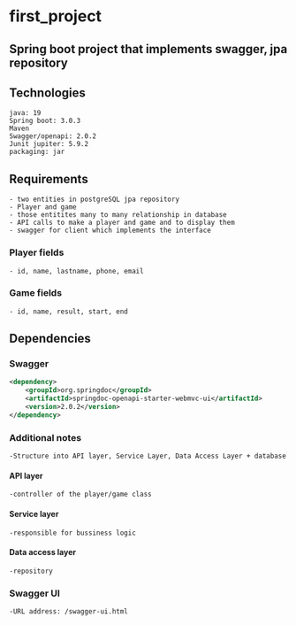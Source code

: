 # first_project


## Spring boot project that implements swagger, jpa repository

## Technologies

```
java: 19
Spring boot: 3.0.3
Maven
Swagger/openapi: 2.0.2
Junit jupiter: 5.9.2
packaging: jar
```
## Requirements 
	- two entities in postgreSQL jpa repository
	- Player and game
	- those entitites many to many relationship in database
	- API calls to make a player and game and to display them
	- swagger for client which implements the interface

### Player fields
	- id, name, lastname, phone, email

### Game fields
	- id, name, result, start, end


## Dependencies

### Swagger

```XML
<dependency>
	<groupId>org.springdoc</groupId>
	<artifactId>springdoc-openapi-starter-webmvc-ui</artifactId>
	<version>2.0.2</version>
</dependency>
```


### Additional notes
	-Structure into API layer, Service Layer, Data Access Layer + database

#### API layer
	-controller of the player/game class 


#### Service layer
	-responsible for bussiness logic

#### Data access layer
	-repository



### Swagger UI
	-URL address: /swagger-ui.html
